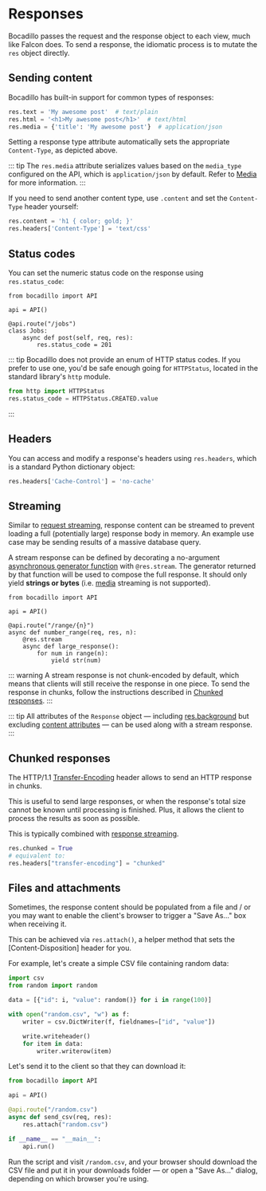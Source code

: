 # Responses

Bocadillo passes the request and the response object to each view, much like
Falcon does.
To send a response, the idiomatic process is to mutate the `res` object directly.

## Sending content

Bocadillo has built-in support for common types of responses:

```python
res.text = 'My awesome post'  # text/plain
res.html = '<h1>My awesome post</h1>'  # text/html
res.media = {'title': 'My awesome post'}  # application/json
```

Setting a response type attribute automatically sets the
appropriate `Content-Type`, as depicted above.

::: tip
The `res.media` attribute serializes values based on the `media_type` configured on the API, which is `application/json` by default. Refer to [Media] for more information.
:::

[media]: media.md

If you need to send another content type, use `.content` and set
the `Content-Type` header yourself:

```python
res.content = 'h1 { color; gold; }'
res.headers['Content-Type'] = 'text/css'
```

## Status codes

You can set the numeric status code on the response using `res.status_code`:

```python{8}
from bocadillo import API

api = API()

@api.route("/jobs")
class Jobs:
    async def post(self, req, res):
        res.status_code = 201
```

::: tip
Bocadillo does not provide an enum of HTTP status codes. If you prefer to
use one, you'd be safe enough going for `HTTPStatus`, located in the standard
library's `http` module.

```python
from http import HTTPStatus
res.status_code = HTTPStatus.CREATED.value
```

:::

## Headers

You can access and modify a response's headers using `res.headers`, which is
a standard Python dictionary object:

```python
res.headers['Cache-Control'] = 'no-cache'
```

## Streaming

Similar to [request streaming](./requests.md#streaming), response content can be streamed to prevent loading a full (potentially large) response body in memory. An example use case may be sending results of a massive database query.

A stream response can be defined by decorating a no-argument [asynchronous generator function][async generators] with `@res.stream`. The generator returned by that function will be used to compose the full response. It should only yield **strings or bytes** (i.e. [media][media] streaming is not supported).

[async generators]: https://www.python.org/dev/peps/pep-0525/#asynchronous-generators

```python{7,8,9,10}
from bocadillo import API

api = API()

@api.route("/range/{n}")
async def number_range(req, res, n):
    @res.stream
    async def large_response():
        for num in range(n):
            yield str(num)
```

::: warning
A stream response is not chunk-encoded by default, which means that clients will still receive the response in one piece. To send the response in chunks, follow the instructions described in [Chunked responses](#chunked-responses).
:::

::: tip
All attributes of the `Response` object — including [res.background](./background-tasks.md) but excluding [content attributes](#sending-content) — can be used along with a stream response.
:::

## Chunked responses

The HTTP/1.1 [Transfer-Encoding] header allows to send an HTTP response in chunks.

This is useful to send large responses, or when the response's total size cannot be known until processing is finished. Plus, it allows the client to process the results as soon as possible.

This is typically combined with [response streaming](#streaming).

```python
res.chunked = True
# equivalent to:
res.headers["transfer-encoding"] = "chunked"
```

[transfer-encoding]: https://developer.mozilla.org/en-US/docs/Web/HTTP/Headers/Transfer-Encoding

## Files and attachments

Sometimes, the response content should be populated from a file and / or you may want to enable the client's browser to trigger a "Save As…" box when receiving it.

This can be achieved via `res.attach()`, a helper method that sets the [Content-Disposition] header for you.

For example, let's create a simple CSV file containing random data:

```python
import csv
from random import random

data = [{"id": i, "value": random()} for i in range(100)]

with open("random.csv", "w") as f:
    writer = csv.DictWriter(f, fieldnames=["id", "value"])

    write.writeheader()
    for item in data:
        writer.writerow(item)
```

Let's send it to the client so that they can download it:

```python
from bocadillo import API

api = API()

@api.route("/random.csv")
async def send_csv(req, res):
    res.attach("random.csv")

if __name__ == "__main__":
    api.run()
```

Run the script and visit `/random.csv`, and your browser should download the CSV file and put it in your downloads folder — or open a "Save As…" dialog, depending on which browser you're using.
